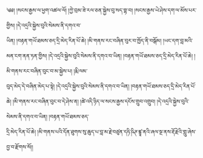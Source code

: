 ﻿  
༄༅། །སངས་རྒྱས་ལ་ཕྱག་འཚལ་ལོ། །ཀྱེ་བྲམ་ཟེ་རལ་ཅན་སྐྱེས་བུ་སད་གྷ་བ། །སངས་རྒྱས་ཡེ་ཤེས་དག་ལ་མོས་པར་གྱིས། །དེ་འདྲའི་སྐྱེས་བུའི་སེམས་ནི་དགའ་བ་  
ཡིན། །བརྟན་གཡོ་ཐམས་ཅད་དྲི་མེད་རིན་པོ་ཆེ། །མི་གནས་རང་བཞིན་བུར་བ་ཁྱོད་ནི་བསྒོམ། །ཡང་དག་བླ་མའི་མན་ངག་ནན་ཏན་གྱིས། །དེ་འདྲའི་སྐྱེས་བུའི་སེམས་ནི་དགའ་བ་ཡིན། །བརྟན་གཡོ་ཐམས་ཅད་དྲི་མེད་རིན་པོ་ཆེ། །མི་གནས་རང་བཞིན་བུང་བ་མ་སྐྱེས་པ། །རྨི་ལམ་  
བུད་མེད་དེ་བཞིན་མེད་པ་སྟེ། །དེ་འདྲའི་སྐྱེས་བུའི་སེམས་ནི་དགའ་བ་ཡིན། །བརྟན་གཡོ་ཐམས་ཅད་དྲི་མེད་རིན་པོ་ཆེ། །མི་གནས་རང་བཞིན་བུང་བ་དེ་ཤེས་ན། །ཚེ་འདི་ཉིད་ལ་སངས་རྒྱས་དངོས་གྲུབ་འགྲུབ། །དེ་འདྲའི་སྐྱེས་བུའི་སེམས་ནི་དགའ་བ་ཡིན། །བརྟན་གཡོ་ཐམས་ཅད་  
དྲི་མེད་རིན་པོ་ཆེ། །མི་གནས་པའི་དོན་ཐུགས་སུ་ཆུད་པ་བླ་མ་རྗེ་བཙུན་དཧི་ཥིཊ་ཛྙཱ་ནའི་ཞལ་སྔ་ནས་རྡོ་རྗེའི་གླུ་ཞེས་བྱ་བ་རྫོགས་སོ།།  
  
